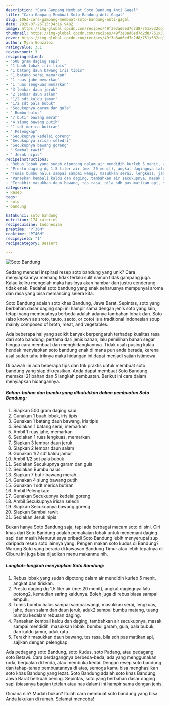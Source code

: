 ```yaml
---
description: "Cara Gampang Membuat Soto Bandung Anti Gagal"
title: "Cara Gampang Membuat Soto Bandung Anti Gagal"
slug: 1063-cara-gampang-membuat-soto-bandung-anti-gagal
date: 2020-07-26T15:34:16.948Z
image: https://img-global.cpcdn.com/recipes/49f3e3ad6ed7d2d8/751x532cq70/soto-bandung-foto-resep-utama.jpg
thumbnail: https://img-global.cpcdn.com/recipes/49f3e3ad6ed7d2d8/751x532cq70/soto-bandung-foto-resep-utama.jpg
cover: https://img-global.cpcdn.com/recipes/49f3e3ad6ed7d2d8/751x532cq70/soto-bandung-foto-resep-utama.jpg
author: Myra Gonzalez
ratingvalue: 3.1
reviewcount: 3
recipeingredient:
- "500 gram daging sapi"
- "1 buah lobak iris tipis"
- "1 batang daun bawang iris tipis"
- "1 batang serai memarkan"
- "1 ruas jahe memarkan"
- "1 ruas lengkuas memarkan"
- "3 lembar daun jeruk"
- "2 lembar daun salam"
- "1/2 sdt kaldu jamur"
- "1/2 sdt pala bubuk"
- "Secukupnya garam dan gula"
- " Bumbu halus"
- "7 butir bawang merah"
- "4 siung bawang putih"
- "1 sdt merica butiran"
- " Pelengkap"
- "Secukupnya kedelai goreng"
- "Secukupnya irisan seledri"
- "Secukupnya bawang goreng"
- " Sambal rawit"
- " Jeruk nipis"
recipeinstructions:
- "Rebus lobak yang sudah dipotong dalam air mendidih kurleb 5 menit, angkat dan tiriskan."
- "Presto daging dg 1,5 liter air (me: 20 menit), angkat dagingnya lalu potong2, kemudian saring kaldunya. Boleh juga di rebus biasa sampai empuk."
- "Tumis bumbu halus sampai sampai wangi, masukkan serai, lengkuas, jahe, daun salam dan daun jeruk, aduk2 sampai bumbu matang, tuang bumbu kedalam rebusan daging."
- "Panaskan kembali kaldu dan daging, tambahkan air secukupnya, masak sampai mendidih, masukkan lobak, bumbui garam, gula, pala bubuk, dan kaldu jamur, aduk rata."
- "Terakhir masukkan daun bawang, tes rasa, bila sdh pas matikan api, sajikan dengan pelengkap."
categories:
- Resep
tags:
- soto
- bandung

katakunci: soto bandung 
nutrition: 174 calories
recipecuisine: Indonesian
preptime: "PT36M"
cooktime: "PT46M"
recipeyield: "1"
recipecategory: Dessert

---
```



![Soto Bandung](https://img-global.cpcdn.com/recipes/49f3e3ad6ed7d2d8/751x532cq70/soto-bandung-foto-resep-utama.jpg)

Sedang mencari inspirasi resep soto bandung yang unik? Cara menyiapkannya memang tidak terlalu sulit namun tidak gampang juga. Kalau keliru mengolah maka hasilnya akan hambar dan justru cenderung tidak enak. Padahal soto bandung yang enak seharusnya mempunyai aroma dan rasa yang bisa memancing selera kita.

Soto Bandung adalah soto khas Bandung, Jawa Barat. Sepintas, soto yang berbahan dasar daging sapi ini hampir sama dengan jenis soto yang lain, tetapi yang membuatnya berbeda adalah adanya tambahan lobak dan. Soto (also known as sroto, tauto, saoto, or coto) is a traditional Indonesian soup mainly composed of broth, meat, and vegetables.

Ada beberapa hal yang sedikit banyak berpengaruh terhadap kualitas rasa dari soto bandung, pertama dari jenis bahan, lalu pemilihan bahan segar hingga cara membuat dan menghidangkannya. Tidak usah pusing kalau hendak menyiapkan soto bandung enak di mana pun anda berada, karena asal sudah tahu triknya maka hidangan ini dapat menjadi sajian istimewa.


Di bawah ini ada beberapa tips dan trik praktis untuk membuat soto bandung yang siap dikreasikan. Anda dapat membuat Soto Bandung memakai 21 bahan dan 5 langkah pembuatan. Berikut ini cara dalam menyiapkan hidangannya.

<!--inarticleads1-->

##### Bahan-bahan dan bumbu yang dibutuhkan dalam pembuatan Soto Bandung:

1. Siapkan 500 gram daging sapi
1. Gunakan 1 buah lobak, iris tipis
1. Gunakan 1 batang daun bawang, iris tipis
1. Sediakan 1 batang serai, memarkan
1. Ambil 1 ruas jahe, memarkan
1. Sediakan 1 ruas lengkuas, memarkan
1. Siapkan 3 lembar daun jeruk
1. Siapkan 2 lembar daun salam
1. Gunakan 1/2 sdt kaldu jamur
1. Ambil 1/2 sdt pala bubuk
1. Sediakan Secukupnya garam dan gula
1. Sediakan  Bumbu halus:
1. Siapkan 7 butir bawang merah
1. Gunakan 4 siung bawang putih
1. Gunakan 1 sdt merica butiran
1. Ambil  Pelengkap:
1. Gunakan Secukupnya kedelai goreng
1. Ambil Secukupnya irisan seledri
1. Siapkan Secukupnya bawang goreng
1. Siapkan  Sambal rawit
1. Sediakan  Jeruk nipis


Bukan hanya Soto Bandung saja, tapi ada berbagai macam soto di sini. Ciri khas dari Soto Bandung adalah pemakaian lobak untuk menemani daging sapi dan masih Menurut saya pribadi Soto Bandung lebih menyerupai sup daripada resep soto lainnya yang. Pengen makan soto kudus di Bandung? Warung Soto yang berada di kawasan Bandung Timur atau lebih tepatnya di Ciburu ini juga bisa dijadikan menu makanmu nih. 

<!--inarticleads2-->

##### Langkah-langkah menyiapkan Soto Bandung:

1. Rebus lobak yang sudah dipotong dalam air mendidih kurleb 5 menit, angkat dan tiriskan.
1. Presto daging dg 1,5 liter air (me: 20 menit), angkat dagingnya lalu potong2, kemudian saring kaldunya. Boleh juga di rebus biasa sampai empuk.
1. Tumis bumbu halus sampai sampai wangi, masukkan serai, lengkuas, jahe, daun salam dan daun jeruk, aduk2 sampai bumbu matang, tuang bumbu kedalam rebusan daging.
1. Panaskan kembali kaldu dan daging, tambahkan air secukupnya, masak sampai mendidih, masukkan lobak, bumbui garam, gula, pala bubuk, dan kaldu jamur, aduk rata.
1. Terakhir masukkan daun bawang, tes rasa, bila sdh pas matikan api, sajikan dengan pelengkap.


Ada pedagang soto Bandung, soto Kudus, soto Padang, atau pedagang soto Betawi. Cara berdagangnya berbeda-beda, ada yang menggunakan roda, berjualan di tenda, atau membuka kedai. Dengan resep soto bandung dan tahap-tahap pembuatannya di atas, semoga kamu bisa menghasilkan soto khas Bandung yang lezat. Soto Bandung adalah soto khas Bandung, Jawa Barat berkuah bening. Sepintas, soto yang berbahan dasar daging sapi (biasanya bagian tetelan atau has dalam) ini hampir sama dengan jenis. 

Gimana nih? Mudah bukan? Itulah cara membuat soto bandung yang bisa Anda lakukan di rumah. Selamat mencoba!
